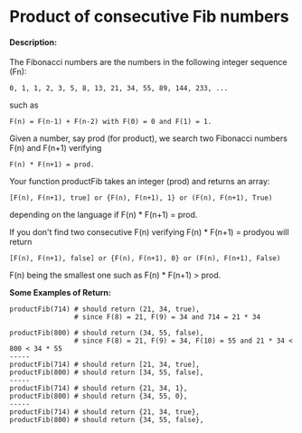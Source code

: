 # Product of consecutive Fib numbers
#### Description:

The Fibonacci numbers are the numbers in the following integer sequence (Fn):

    0, 1, 1, 2, 3, 5, 8, 13, 21, 34, 55, 89, 144, 233, ...

such as

    F(n) = F(n-1) + F(n-2) with F(0) = 0 and F(1) = 1.

Given a number, say prod (for product), we search two Fibonacci numbers F(n) and F(n+1) verifying

    F(n) * F(n+1) = prod.

Your function productFib takes an integer (prod) and returns an array:

    [F(n), F(n+1), true] or {F(n), F(n+1), 1} or (F(n), F(n+1), True)

depending on the language if F(n) * F(n+1) = prod.

If you don't find two consecutive F(n) verifying F(n) * F(n+1) = prodyou will return

    [F(n), F(n+1), false] or {F(n), F(n+1), 0} or (F(n), F(n+1), False)

F(n) being the smallest one such as F(n) * F(n+1) > prod.

**Some Examples of Return:**

    productFib(714) # should return (21, 34, true), 
                    # since F(8) = 21, F(9) = 34 and 714 = 21 * 34

    productFib(800) # should return (34, 55, false), 
                    # since F(8) = 21, F(9) = 34, F(10) = 55 and 21 * 34 < 800 < 34 * 55
    -----
    productFib(714) # should return [21, 34, true], 
    productFib(800) # should return [34, 55, false], 
    -----
    productFib(714) # should return {21, 34, 1}, 
    productFib(800) # should return {34, 55, 0},        
    -----
    productFib(714) # should return {21, 34, true}, 
    productFib(800) # should return {34, 55, false}, 